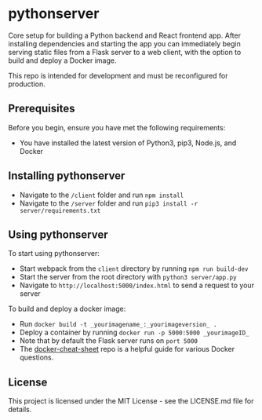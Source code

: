 # pythonserver
Core setup for building a Python backend and React frontend app. After installing dependencies and starting the app you can immediately begin serving static files from a Flask server to a web client, with the option to build and deploy a Docker image.

This repo is intended for development and must be reconfigured for production.

## Prerequisites

Before you begin, ensure you have met the following requirements:

* You have installed the latest version of Python3, pip3, Node.js, and Docker

## Installing pythonserver

* Navigate to the `/client` folder and run `npm install`
* Navigate to the `/server` folder and run `pip3 install -r server/requirements.txt`

## Using pythonserver

To start using pythonserver:

* Start webpack from the `client` directory by running `npm run build-dev`
* Start the server from the root directory with `python3 server/app.py`
* Navigate to `http://localhost:5000/index.html` to send a request to your server

To build and deploy a docker image:

* Run `docker build -t _yourimagename_:_yourimageversion_ .`
* Deploy a container by running `docker run -p 5000:5000 _yourimageID_`
* Note that by default the Flask server runs on `port 5000`
* The [docker-cheat-sheet](https://github.com/wsargent/docker-cheat-sheet) repo is a helpful guide for various Docker questions.

## License

This project is licensed under the MIT License - see the LICENSE.md file for details.
